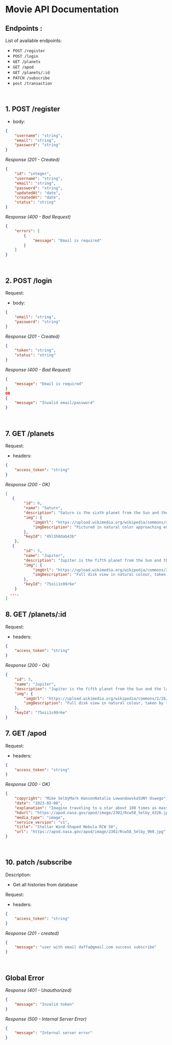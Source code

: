 # Movie API Documentation

## Endpoints :

List of available endpoints:

-   `POST /register`
-   `POST /login`
-   `GET /planets`
-   `GET /apod`
-   `GET /planets/:id`
-   `PATCH /subscribe`
-   `post /transaction`

&nbsp;

## 1. POST /register

-   body:

```json
{
    "username": "string",
    "email": "string",
    "password": "string"
}
```

_Response (201 - Created)_

```json
{
    "id": "integer",
    "username": "string",
    "email": "string",
    "password": "string",
    "updatedAt": "date",
    "createdAt": "date",
    "status": "string"
}
```

_Response (400 - Bad Request)_

```json
{
    "errors": [
        {
            "message": "Email is required"
        }
    ]
}
```

&nbsp;

## 2. POST /login

Request:

-   body:

```json
{
    "email": "string",
    "password": "string"
}
```

_Response (201 - Created)_

```json
{
    "token": "string",
    "status": "string"
}
```

_Response (400 - Bad Request)_

```json
{
    "message": "Email is required"
}
OR
{
    "message": "Invalid email/password"
}
```

&nbsp;

## 7. GET /planets

Request:

-   headers:

```json
{
    "access_token": "string"
}
```

_Response (200 - OK)_

```json
[
   {
        "id": 6,
        "name": "Saturn",
        "description": "Saturn is the sixth planet from the Sun and the second-largest in the Solar System, after Jupiter. It is a gas giant with an average radius of about nine and a half times that of Earth. It has only one-eighth the average density of Earth; however, with its larger volume, Saturn is over 95 times more massive.",
        "img": {
            "imgUrl": "https://upload.wikimedia.org/wikipedia/commons/c/c7/Saturn_during_Equinox.jpg",
            "imgDescription": "Pictured in natural color approaching equinox, photographed by Cassini in July 2008; the dot in the bottom left corner is Titan."
        },
        "keyId": "45l1h8dab43b"
    },
   {
        "id": 5,
        "name": "Jupiter",
        "description": "Jupiter is the fifth planet from the Sun and the largest in the Solar System. It is a gas giant with a mass more than two and a half times that of all the other planets in the Solar System combined, but slightly less than one-thousandth the mass of the Sun.",
        "img": {
            "imgUrl": "https://upload.wikimedia.org/wikipedia/commons/2/2b/Jupiter_and_its_shrunken_Great_Red_Spot.jpg",
            "imgDescription": "Full disk view in natural colour, taken by the Hubble Space Telescope in April 2014"
        },
        "keyId": "75oii1s99r6e"
    }
  ...,
]
```

## 8. GET /planets/:id

Request:

-   headers:

```json
{
    "access_token": "string"
}
```

_Response (200 - Ok)_

```json
{
    "id": 5,
    "name": "Jupiter",
    "description": "Jupiter is the fifth planet from the Sun and the largest in the Solar System. It is a gas giant with a mass more than two and a half times that of all the other planets in the Solar System combined, but slightly less than one-thousandth the mass of the Sun.",
    "img": {
        "imgUrl": "https://upload.wikimedia.org/wikipedia/commons/2/2b/Jupiter_and_its_shrunken_Great_Red_Spot.jpg",
        "imgDescription": "Full disk view in natural colour, taken by the Hubble Space Telescope in April 2014"
    },
    "keyId": "75oii1s99r6e"
}
```

## 7. GET /apod

Request:

-   headers:

```json
{
    "access_token": "string"
}
```

_Response (200 - OK)_

```json
{
    "copyright": "Mike SelbyMark HansonNatalia LewandowskaSUNY Oswego",
    "date": "2023-02-08",
    "explanation": "Imagine traveling to a star about 100 times as massive as our Sun, a million times more luminous, and with 30 times the surface temperature. Such stars exist, and some are known as Wolf Rayet (WR) stars, named after French astronomers Charles Wolf and Georges Rayet. The central star in this image is WR 40 which is located toward the constellation of Carina. Stars like WR 40 live fast and die young in comparison with the Sun. They quickly exhaust their core hydrogen supply, move on to fusing heavier core elements, and expand while ejecting their outer layers via high stellar winds. In this case, the central star WR 40 ejects the atmosphere at a speed of nearly 100 kilometers per second, and these outer layers have become the expanding oval-shaped nebula RCW 58.   Almost Hyperspace: Random APOD Generator",
    "hdurl": "https://apod.nasa.gov/apod/image/2302/Rcw58_Selby_4326.jpg",
    "media_type": "image",
    "service_version": "v1",
    "title": "Stellar Wind-Shaped Nebula RCW 58",
    "url": "https://apod.nasa.gov/apod/image/2302/Rcw58_Selby_960.jpg"
}
```

&nbsp;

## 10. patch /subscribe

Description:

-   Get all histories from database

Request:

-   headers:

```json
{
    "access_token": "string"
}
```

_Response (201 - created)_

```json
{
    "message": "user with email daffa@gmail.com success subscribe"
}
```

&nbsp;

## Global Error

_Response (401 - Unauthorized)_

```json
{
    "message": "Invalid token"
}
```

_Response (500 - Internal Server Error)_

```json
{
    "message": "Internal server error"
}
```

